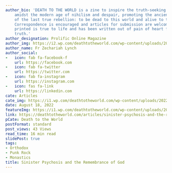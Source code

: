 ```yaml
---
author_bio: 'DEATH TO THE WORLD is a zine to inspire the truth-seeking and soul searching
    amidst the modern age of nihilism and despair, promoting the ancient principles
    of the last true rebellion: to be dead to this world and alive to the other world.
    Correspondence is encouraged and articles for submission are welcomed. Each article
    printed is true to life and has been written out of pain of heart for love of
    truth.'
author_designation: Prolific Online Magazine
author_img: https://i2.wp.com/deathtotheworld.com/wp-content/uploads/2014/06/dttw1.jpg
author_name: Fr Zechariah Lynch
author_social:
-   icon: fab fa-facebook-f
    url: https://facebook.com
-   icon: fab fa-twitter
    url: https://twitter.com
-   icon: fab fa-instagram
    url: https://instagram.com
-   icon: fas fa-link
    url: https://linkedin.com
cate: Articles
cate_img: https://i1.wp.com/deathtotheworld.com/wp-content/uploads/2022/08/F-psychosis.jpg?resize=1140%2C663&ssl=1
date: August 18, 2022
featureImg: https://i1.wp.com/deathtotheworld.com/wp-content/uploads/2022/08/F-psychosis.jpg?resize=1140%2C663&ssl=1
link: https://deathtotheworld.com/articles/sinister-psychosis-and-the-remembrance-of-god/
pCate: Death to the World
postFormat: standard
post_views: 43 Views
read_time: 16 min read
slidePost: true
tags:
- Orthodox
- Punk Rock
- Monastics
title: Sinister Psychosis and the Remembrance of God
---
```

